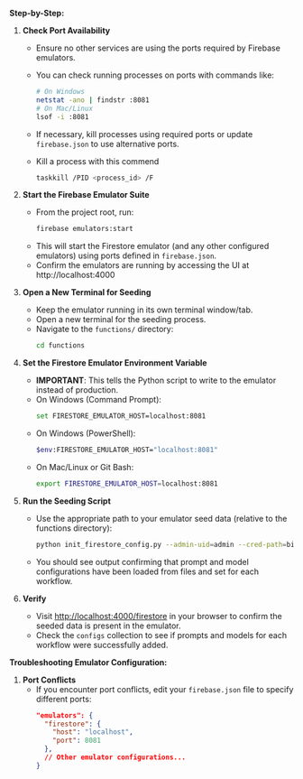 **Step-by-Step:**

1. **Check Port Availability**
   - Ensure no other services are using the ports required by Firebase emulators.
   - You can check running processes on ports with commands like:
     ```sh
     # On Windows
     netstat -ano | findstr :8081
     # On Mac/Linux
     lsof -i :8081
     ```
   - If necessary, kill processes using required ports or update `firebase.json` to use alternative ports.

   - Kill a process with this commend
     ```sh
     taskkill /PID <process_id> /F
     ```

2. **Start the Firebase Emulator Suite**
   - From the project root, run:
     ```sh
     firebase emulators:start
     ```
   - This will start the Firestore emulator (and any other configured emulators) using ports defined in `firebase.json`.
   - Confirm the emulators are running by accessing the UI at http://localhost:4000

3. **Open a New Terminal for Seeding**
   - Keep the emulator running in its own terminal window/tab.
   - Open a new terminal for the seeding process.
   - Navigate to the `functions/` directory:
     ```sh
     cd functions
     ```

4. **Set the Firestore Emulator Environment Variable**
   - **IMPORTANT**: This tells the Python script to write to the emulator instead of production.
   - On Windows (Command Prompt):
     ```sh
     set FIRESTORE_EMULATOR_HOST=localhost:8081
     ```
   - On Windows (PowerShell):
     ```sh
     $env:FIRESTORE_EMULATOR_HOST="localhost:8081"
     ```
   - On Mac/Linux or Git Bash:
     ```sh
     export FIRESTORE_EMULATOR_HOST=localhost:8081
     ```

5. **Run the Seeding Script**
   - Use the appropriate path to your emulator seed data (relative to the functions directory):
     ```sh
     python init_firestore_config.py --admin-uid=admin --cred-path=billfie-firebase-adminsdk-fbsvc-3478b1c3d9.json --seed-data-dir=../emulator_seed_data
     ```
   - You should see output confirming that prompt and model configurations have been loaded from files and set for each workflow.

6. **Verify**
   - Visit [http://localhost:4000/firestore](http://localhost:4000/firestore) in your browser to confirm the seeded data is present in the emulator.
   - Check the `configs` collection to see if prompts and models for each workflow were successfully added.

**Troubleshooting Emulator Configuration:**

1. **Port Conflicts**
   - If you encounter port conflicts, edit your `firebase.json` file to specify different ports:
     ```json
     "emulators": {
       "firestore": {
         "host": "localhost",
         "port": 8081
       },
       // Other emulator configurations...
     }
     ```